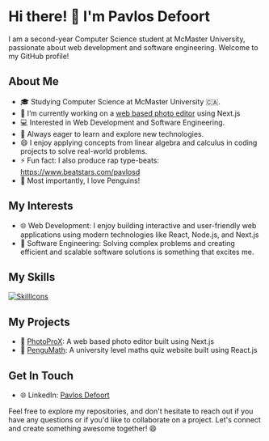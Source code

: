 # Hi there! 👋 I'm Pavlos Defoort

I am a second-year Computer Science student at McMaster University, passionate about web development and software engineering. Welcome to my GitHub profile!

## About Me

- 🎓 Studying Computer Science at McMaster University 🇨🇦.
- 🔭 I’m currently working on a [web based photo editor](https://github.com/PavlosDefoort/PhotoProX) using Next.js
- 💻 Interested in Web Development and Software Engineering.
- 🌱 Always eager to learn and explore new technologies.
- 😄 I enjoy applying concepts from linear algebra and calculus in coding projects to solve real-world problems.
- ⚡ Fun fact: I also produce rap type-beats: https://www.beatstars.com/pavlosd
- 🐧 Most importantly, I love Penguins!
  

## My Interests

- 🌐 Web Development: I enjoy building interactive and user-friendly web applications using modern technologies like React, Node.js, and Next.js
- 🚀 Software Engineering: Solving complex problems and creating efficient and scalable software solutions is something that excites me.

## My Skills
[![SkillIcons](https://skillicons.dev/icons?i=py,c,cpp,cs,haskell,js,ts,bash,html,css,nodejs,react,nextjs,tailwind,firebase,figma,ps)](https://skillicons.dev)<br/>

## My Projects

- 🌟 [PhotoProX](https://github.com/PavlosDefoort/PhotoProX): A web based photo editor built using Next.js 
- 🌟 [PenguMath](https://github.com/PavlosDefoort/pengu-math): A university level maths quiz website built using React.js

## Get In Touch

- 🌐 LinkedIn: [Pavlos Defoort](https://www.linkedin.com/in/pavlos-defoort-04a93b223/)


Feel free to explore my repositories, and don't hesitate to reach out if you have any questions or if you'd like to collaborate on a project. Let's connect and create something awesome together! 😄

<!--
**PavlosDefoort/PavlosDefoort** is a ✨ _special_ ✨ repository because its `README.md` (this file) appears on your GitHub profile.

Here are some ideas to get you started:

- 🔭 I’m currently working on ...
- 🌱 I’m currently learning ...
- 👯 I’m looking to collaborate on ...
- 🤔 I’m looking for help with ...
- 💬 Ask me about ...
- 📫 How to reach me: ...
- 😄 Pronouns: ...
- ⚡ Fun fact: ...
-->
